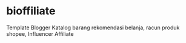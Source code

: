 # bioffiliate

Template Blogger Katalog barang rekomendasi belanja, racun produk shopee, Influencer Affiliate

